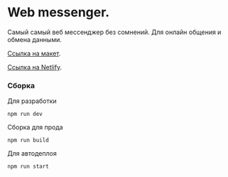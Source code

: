 # Web messenger.
Самый самый веб мессенджер без сомнений. Для онлайн общения и обмена данными.

[Ссылка на макет](https://www.figma.com/file/p0q8L7bjlVnKblEpHgWJgy/Chat_external_link-(Copy)?node-id=0%3A1&t=anF13sSQum7r2YpN-0).

[Ссылка на Netlify](https://cool-frangollo-94b33a.netlify.app/).
### Сборка
Для разработки
```
npm run dev
```
Сборка для прода
```
npm run build
```
Для автодеплоя
```
npm run start
```
